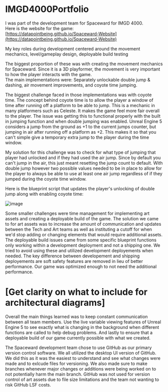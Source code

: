 # IMGD4000Portfolio

I was part of the development team for Spaceward for IMGD 4000.  
Here is the website for the game: [https://datapointbeing.github.io/Spaceward-Website](https://datapointbeing.github.io/Spaceward-Website)  

My key roles during development centered around the movement mechanics, level/gameplay design, deployable build testing  

The biggest proportion of these was with creating the movement mechanics for Spaceward. Since it is a 3D playformer, the movement is very important to how the player interacts with the game.  
The main implementations were: Separately unlockable double jump & dashing, air movement improvements, and coyote time jumping.  

The biggest challenge faced in those implementations was with coyote time. The concept behind coyote time is to allow the player a window of time after running off a platform to be able to jump. This is a mechanic in many platformers such as Celeste. It makes the game feel more fair overall to the player. The issue was getting this to functional properly with the built in jumping function and when double jumping was enabled. Unreal Engine 5 considers a jump from the ground as +1 to the current jumps counter, but jumping in air after running off a platform as +2. This makes it so that you can't simple give a temporary extra jump to the player during the time window.  

My solution for this challenge was to check for what type of jumping that player had unlocked and if they had used the air jump. Since by default you can't jump in the air, this just meant resetting the jump count to default. With double jump however two possible values needed to be in place to allow for the player to always be able to use at least one air jump regardless of if they jumped during the coyote time window.  

Here is the blueprint script that updates the player's unlocking of double jump along with enabling coyote time:  

![image](https://github.com/Michaellsterk/IMGD4000Portfolio/assets/34323970/46417a20-07a9-49ca-b731-250ded5280c4)

Some smaller challenges were time management for implementing art assets and creating a deployable build of the game. The solution we came to for art assets was to increase the amount of communication and updates between the Tech and Art teams as well as instituting a cutoff for when we'd stop adding or changing elements that would require additional assets. The deployable build issues came from some specific blueprint functions only working within a development deployment and not a shipping one. We tried to avoid using these and utilized development deployements when needed. The key difference between developement and shipping deployements are soft safety features are removed in lieu of better performance. Our game was optimized enough to not need the additional performance.  

# [Get clarity on what to include for architectural diagrams]

Overall the main things learned was to keep constant communication between all team members. Use the live variable viewing features of Unreal Engine 5 to see exactly what is changing in the background when different functions are called to help debug problems. And lastly to ensure that a deployable build of our game currently possible with what we created.  

The Spaceward development team chose to use GitHub as our primary version control software. We all utilized the desktop UI version of GitHub. We did this as it was the easiest to understand and see what changes were made and to exlcude files for versioning. We also made sure to make branches whenever major changes or additions were being worked on to not potentially harm the main branch. GitHub was not used for version control of art assets due to file size limitations and the team not wanting to risk GitHub LSF costs.  
